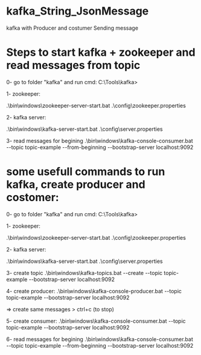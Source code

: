 # kafka_String_JsonMessage
kafka with Producer and costumer Sending message 

# Steps to start kafka + zookeeper and read messages from topic 
0- go to folder "kafka" and run cmd: 
C:\Tools\kafka>
 
1- zookeeper:

.\bin\windows\zookeeper-server-start.bat .\config\zookeeper.properties

2- kafka server:

.\bin\windows\kafka-server-start.bat .\config\server.properties

3- read messages for begining
.\bin\windows\kafka-console-consumer.bat --topic topic-example --from-beginning --bootstrap-server localhost:9092

# some usefull commands to run kafka, create producer and costomer:
0- go to folder "kafka" and run cmd: 
C:\Tools\kafka>
 
1- zookeeper:

.\bin\windows\zookeeper-server-start.bat .\config\zookeeper.properties

2- kafka server:

.\bin\windows\kafka-server-start.bat .\config\server.properties

3- create topic
.\bin\windows\kafka-topics.bat --create --topic topic-example --bootstrap-server localhost:9092

4- create producer:
.\bin\windows\kafka-console-producer.bat --topic topic-example --bootstrap-server localhost:9092
    
=> create same messages > ctrl+c (to stop)

5- create consumer:
 .\bin\windows\kafka-console-consumer.bat --topic topic-example --bootstrap-server localhost:9092

6- read messages for begining
.\bin\windows\kafka-console-consumer.bat --topic topic-example --from-beginning --bootstrap-server localhost:9092
